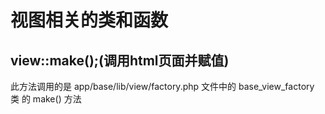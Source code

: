 # 视图相关的类和函数 #

## view::make();(调用html页面并赋值) #

此方法调用的是 app/base/lib/view/factory.php 文件中的 base_view_factory 类 的 make() 方法  
